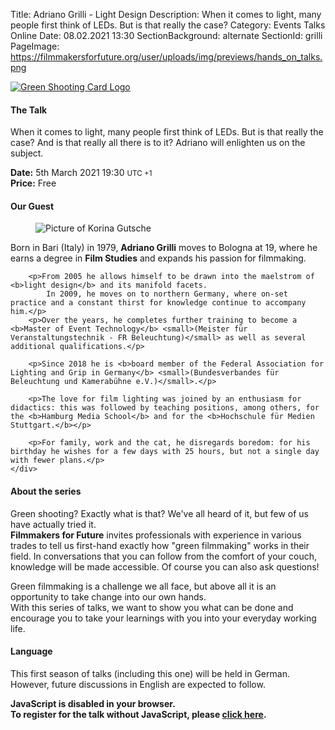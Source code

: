 Title: Adriano Grilli - Light Design
Description: When it comes to light, many people first think of LEDs. But is that really the case?
Category: Events Talks Online
Date: 08.02.2021 13:30
SectionBackground: alternate
SectionId: grilli
PageImage: https://filmmakersforfuture.org/user/uploads/img/previews/hands_on_talks.png

<div class="row justify-content-center text-center">
	<div class="col-lg-7 col-md-10 mb-3">
			<a href="https://filmmakersforfuture.org/en/events"><img src="/user/uploads/img/posts/events/talks/2021/header_en.png" class="img-fluid" alt="Green Shooting Card Logo"></a>
	</div>
</div>

#### The Talk
When it comes to light, many people first think of LEDs. But is that really the case? And is that really all there is to it? Adriano will enlighten us on the subject.

**Date:** <span class="text-white date" data-time="2021-03-05T19:30:00+01:00">5th March 2021 19:30 <small>UTC +1</small></span>  
**Price:** Free

#### Our Guest

<div class="row justify-content-left text-left align-items-center">
	<div class="col-xl-3 col-lg-4 col-md-10 col-sm-10 col-10">
		<figure class="figure">
			<img src="/user/uploads/img/posts/events/talks/2021/adriano_grilli.jpg" class="figure-img img-fluid" alt="Picture of Korina Gutsche">
		</figure>
	</div>
	<div class="col-xl col-lg text-white">
		<p>Born in Bari (Italy) in 1979, <b>Adriano Grilli</b> moves to Bologna at 19, where he earns a degree in <b>Film Studies</b> and expands his passion for filmmaking.</p>
		
		<p>From 2005 he allows himself to be drawn into the maelstrom of <b>light design</b> and its manifold facets.
			In 2009, he moves on to northern Germany, where on-set practice and a constant thirst for knowledge continue to accompany him.</p>
		<p>Over the years, he completes further training to become a <b>Master of Event Technology</b> <small>(Meister für Veranstaltungstechnik - FR Beleuchtung)</small> as well as several additional qualifications.</p>
		
		<p>Since 2018 he is <b>board member of the Federal Association for Lighting and Grip in Germany</b> <small>(Bundesverbandes für Beleuchtung und Kamerabühne e.V.)</small>.</p>
		
		<p>The love for film lighting was joined by an enthusiasm for didactics: this was followed by teaching positions, among others, for the <b>Hamburg Media School</b> and for the <b>Hochschule für Medien Stuttgart.</b></p>
		
		<p>For family, work and the cat, he disregards boredom: for his birthday he wishes for a few days with 25 hours, but not a single day with fewer plans.</p>
	</div>
</div>


#### About the series
Green shooting? Exactly what is that? We've all heard of it, but few of us have actually tried it.  
**Filmmakers for Future** invites professionals with experience in various trades to tell us first-hand exactly how "green filmmaking" works in their field.
In conversations that you can follow from the comfort of your couch, knowledge will be made accessible. Of course you can also ask questions!  

Green filmmaking is a challenge we all face, but above all it is an opportunity to take change into our own hands.  
With this series of talks, we want to show you what can be done and encourage you to take your learnings with you into your everyday working life.

#### Language
This first season of talks (including this one) will be held in German. However, future discussions in English are expected to follow.


<link rel="stylesheet" type="text/css" href="https://events.fm4f.org/Fm4F/em983/widget/v1.css">
<link rel="stylesheet" type="text/css" href="/user/themes/fm4ftheme/css/pretix.css">
<style>#grilli .pretix-widget-availability-available, #grilli .pretix-widget-item-price-col{display:none}</style>
<script type="text/javascript" src="https://events.fm4f.org/widget/v1.de-informal.js" async></script>

<div class="row justify-content-center">
	<pretix-widget class="col-xl-6 col-lg-6 col-md-8 col-sm-10 col-10" event="https://events.fm4f.org/Fm4F/em983/"></pretix-widget>
	<noscript>
		<style> pretix-widget { display: none } </style>
		<div class="text-center text-white pt-2 pb-2">
			<b>JavaScript is disabled in your browser.<br>
				To register for the talk without JavaScript, please <a target="_blank" rel="noopener" href="https://events.fm4f.org/Fm4F/em983/">click here</a>.</b>
		</div>
	</noscript>
</div>